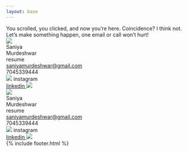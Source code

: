 ```yaml
---
layout: base
---
```

<div class="md:text-[36px] text-[22px] md:leading-10 leading-5 font-[Instrument_Serif] lg:mx-20 mx-5 mb-30 mt-20 lg:w-3/5 w-full">
    You scrolled, you clicked, and now you’re here. Coincidence? I think not. Let’s make something happen, one email or call won’t hurt!
</div>
<div class="w-full xl:h-[650px] h-[500px] relative">
    <div class="bg-white absolute xl:w-[1200px] w-[900px] left-0 right-0 mx-auto -rotate-6">
        <img class="w-full" src="{{site.baseurl}}assets/images/contacts-border.png">
        <div class="absolute text-black xl:text-[150px] text-[90px] left-[50px] bottom-[50px] leading-30">
            Saniya<br>Murdeshwar
        </div>
        <div class="absolute text-black text-[36px] left-[60px] top-[80px]">
            resume
        </div>
        <div class="absolute text-black text-[36px] right-[60px] top-[80px]">
            <a href="mailto:saniyamurdeshwar@gmail.com">
                <div>
                    saniyamurdeshwar@gmail.com
                </div>
            </a>
            <div class="text-right">
                7045339444
            </div>
        </div>
        <div class="absolute text-black text-[36px] right-[60px] bottom-[50px]">
            <div class="flex flex-row">
                <img class="w-[30px] object-scale-down" src="{{site.baseurl}}assets/images/hyperlink_icon.png">
                instagram
            </div>
            <a href="https://www.linkedin.com/in/saniya-murdeshwar-436b78271/">
                <div class="flex flex-row-reverse text-right">
                    linkedin
                    <img class="w-[30px] object-scale-down" src="{{site.baseurl}}assets/images/hyperlink_icon.png">
                </div>
            </a> 
        </div>
    </div>
    <div class="bg-white absolute xl:w-[1200px] w-[900px] left-0 right-0 mx-auto rotate-4">
        <img class="w-full" src="{{site.baseurl}}assets/images/contacts-border.png">
        <div class="absolute text-black xl:text-[150px] text-[90px] left-[50px] xl:bottom-[50px] bottom-[40px] xl:leading-30 leading-20">
            Saniya<br>Murdeshwar
        </div>
        <div class="absolute text-black xl:text-[36px] text-[28px] left-[60px] xl:top-[80px] top-[50px]">
            resume
        </div>
        <div class="absolute text-black xl:text-[36px] text-[28px] right-[60px] xl:top-[80px] top-[50px]">
            <a class="animate-bounce" href="mailto:saniyamurdeshwar@gmail.com">
                <div>
                    saniyamurdeshwar@gmail.com
                </div>
            </a>
            <div class="text-right">
                7045339444
            </div>
        </div>
        <div class="absolute text-black xl:text-[36px] text-[28px] right-[60px] xl:bottom-[50px] bottom-[40px]">
            <div class="flex flex-row">
                <img class="w-[30px] object-scale-down" src="{{site.baseurl}}assets/images/hyperlink_icon.png">
                instagram
            </div>
            <a href="https://www.linkedin.com/in/saniya-murdeshwar-436b78271/">
                <div class="flex flex-row-reverse text-right">
                    linkedin
                    <img class="w-[30px] object-scale-down" src="{{site.baseurl}}assets/images/hyperlink_icon.png">
                </div>
            </a>
        </div>
    </div>
</div>
{% include footer.html %}